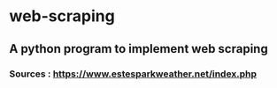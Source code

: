 # web-scraping


## A python program to implement web scraping


### Sources : https://www.estesparkweather.net/index.php


